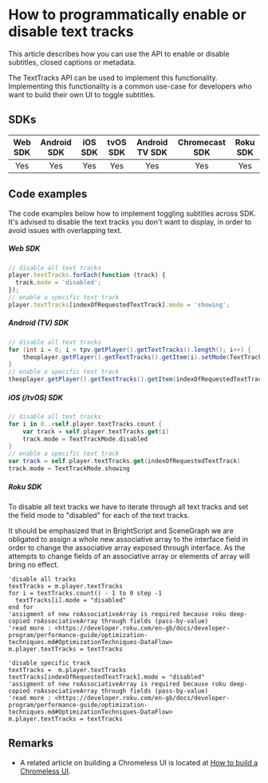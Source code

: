 # How to programmatically enable or disable text tracks

This article describes how you can use the API to enable or disable subtitles, closed captions or metadata.

The TextTracks API can be used to implement this functionality.
Implementing this functionality is a common use-case for developers who want to build their own UI to toggle subtitles.

## SDKs

| Web SDK | Android SDK | iOS SDK | tvOS SDK | Android TV SDK | Chromecast SDK | Roku SDK |
| :-----: | :---------: | :-----: | :------: | :------------: | :------------: | :------: |
|   Yes   |     Yes     |   Yes   |   Yes    |      Yes       |      Yes       |   Yes    |

## Code examples

The code examples below how to implement toggling subtitles across SDK. It's advised to disable the text tracks you don't want to display, in order to avoid issues with overlapping text.

##### Web SDK

```js
// disable all text tracks
player.textTracks.forEach(function (track) {
  track.mode = 'disabled';
});
// enable a specific text track
player.textTracks[indexOfRequestedTextTrack].mode = 'showing';
```

##### Android (TV) SDK

```java
// disable all text tracks
for (int i = 0; i < tpv.getPlayer().getTextTracks().length(); i++) {
    theoplayer.getPlayer().getTextTracks().getItem(i).setMode(TextTrackMode.DISABLED);
}
// enable a specific text track
theoplayer.getPlayer().getTextTracks().getItem(indexOfRequestedTextTrack).setMode(TextTrackMode.SHOWING);
```

##### iOS (/tvOS) SDK

```swift
// disable all text tracks
for i in 0..<self.player.textTracks.count {
    var track = self.player.textTracks.get(i)
    track.mode = TextTrackMode.disabled
}
// enable a specific text track
var track = self.player.textTracks.get(indexOfRequestedTextTrack)
track.mode = TextTrackMode.showing
```

##### Roku SDK

To disable all text tracks we have to iterate through all text tracks and set the field mode to "disabled" for each of the text tracks.

It should be emphasized that in BrightScript and SceneGraph we are obligated to assign a whole new associative array to the interface field in order to change the associative array exposed through interface. As the attempts to change fields of an associative array or elements of array will bring no effect.

```brightscript
'disable all tracks
textTracks = m.player.textTracks
for i = textTracks.count() - 1 to 0 step -1
  textTracks[i].mode = "disabled"
end for
'assigment of new roAssociativeArray is required because roku deep-copied roAssociativeArray through fields (pass-by-value)
'read more : <https://developer.roku.com/en-gb/docs/developer-program/performance-guide/optimization-techniques.md#OptimizationTechniques-DataFlow>
m.player.textTracks = textTracks

'disable specific track
textTracks =  m.player.textTracks
textTracks[indexOfRequestedTextTrack].mode = "disabled"
'assigment of new roAssociativeArray is required because roku deep-copied roAssociativeArray through fields (pass-by-value)
'read more : <https://developer.roku.com/en-gb/docs/developer-program/performance-guide/optimization-techniques.md#OptimizationTechniques-DataFlow>
m.player.textTracks = textTracks
```

## Remarks

- A related article on building a Chromeless UI is located at [How to build a Chromeless UI](../../how-to-guides/11-ui/06-how-to-build-chromeless-ui.mdx).

